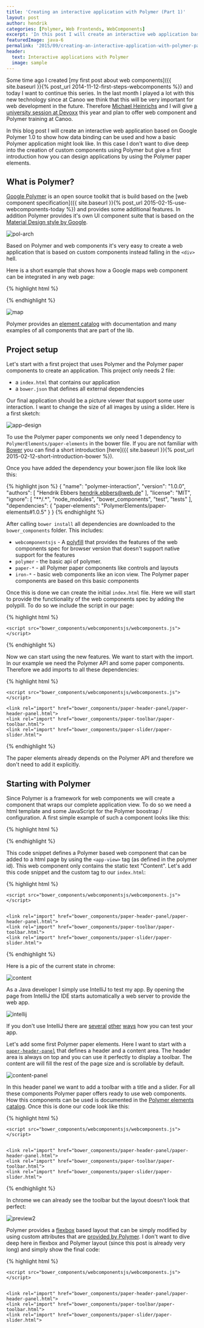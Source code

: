 ```yaml
---
title: 'Creating an interactive application with Polymer (Part 1)'
layout: post
author: hendrik
categories: [Polymer, Web Frontends, WebComponents]
excerpt: 'In this post I will create an interactive web application based on Polymer 1.0 to show how data binding can be used and how a basic app might look like.'
featuredImage: java-6
permalink: '2015/09/creating-an-interactive-application-with-polymer-part-1/'
header:
  text: Interactive applications with Polymer
  image: sample
---
```

Some time ago I created [my first post about web components]({{ site.baseurl }}{% post_url 2014-11-12-first-steps-webcomponents %}) and today I want to continue this series. In the last month I played a lot with this new technology since at Canoo we think that this will be very important for web development in the future. Therefore [Michael Heinrichs](https://twitter.com/net0pyr) and I will give [a university session at Devoxx](http://cfp.devoxx.be/2015/talk/OVY-1576/Building_modern_web_UIs_with_Web_Components) this year and plan to offer web component and Polymer training at Canoo.

In this blog post I will create an interactive web application based on Google Polymer 1.0 to show how data binding can be used and how a basic Polymer application might look like. In this case I don't want to dive deep into the creation of custom components using Polymer but give a first introduction how you can design applications by using the Polymer paper elements.

## What is Polymer?

[Google Polymer](https://www.polymer-project.org/1.0/) is an open source toolkit that is build based on the [web component specification]({{ site.baseurl }}{% post_url 2015-02-15-use-webcomponents-today %}) and provides some additional features. In addition Polymer provides it's own UI component suite that is based on the [Material Design style by Google](https://www.google.com/design/spec/material-design/introduction.html).

![pol-arch](/assets/posts/guigarage-legacy/pol-arch-1024x348.png)

Based on Polymer and web components it's very easy to create a web application that is based on custom components instead falling in the `<div>` hell.

Here is a short example that shows how a Google maps web component can be integrated in any web page:

{% highlight html %}
<!-- Polyfill Web Components support for older browsers -->
<script src="components/webcomponentsjs/webcomponents-lite.min.js"></script>

<!-- Import element -->
<link rel="import" href="components/google-map/google-map.html">

<!-- Use element -->
<google-map latitude="37.790" longitude="-122.390"></google-map>
{% endhighlight %}

![map](/assets/posts/guigarage-legacy/map-300x287.png)

Polymer provides an [element catalog](https://elements.polymer-project.org) with documentation and many examples of all components that are part of the lib.

## Project setup

Let's start with a first project that uses Polymer and the Polymer paper components to create an application. This project only needs 2 file:

* a `index.html` that contains our application
* a `bower.json` that defines all external dependencies

Our final application should be a picture viewer that support some user interaction. I want to change the size of all images by using a slider. Here is a first sketch:

![app-design](/assets/posts/guigarage-legacy/app-design-1024x760.png)

To use the Polymer paper components we only need 1 dependency to `PolymerElements/paper-elements` in the bower file. If you are not familiar with [Bower](http://bower.io) you can find a short introduction [here]({{ site.baseurl }}{% post_url 2015-02-12-short-introduction-bower %}).

Once you have added the dependency your bower.json file like look like this:

{% highlight json %}
{
  "name": "polymer-interaction",
  "version": "1.0.0",
  "authors": [
    "Hendrik Ebbers <hendrik.ebbers@web.de>"
  ],
  "license": "MIT",
  "ignore": [
    "**/.*",
    "node_modules",
    "bower_components",
    "test",
    "tests"
  ],
  "dependencies": {
    "paper-elements": "PolymerElements/paper-elements#1.0.5"
  }
}
{% endhighlight %}

After calling `bower install` all dependencies are downloaded to the `bower_components` folder. This includes:

* `webcomponentsjs` - A [polyfill](https://en.wikipedia.org/wiki/Polyfill) that provides the features of the web components spec for browser version that doesn't support native support for the features
* `polymer` - the basic api of polymer.
* `paper-*` - all Polymer paper components like controls and layouts
* `iron-*` - basic web components like an icon view. The Polymer paper components are based on this basic components

Once this is done we can create the initial `index.html` file. Here we will start to provide the functionality of the web components spec by adding the polypill. To do so we include the script in our page:

{% highlight html %}
<html>
<head>
    <meta charset="utf-8">
    <meta name="description" content="">

    <script src="bower_components/webcomponentsjs/webcomponents.js"></script>
</head>
<body>
</body>
</html>
{% endhighlight %}

Now we can start using the new features. We want to start with the import. In our example we need the Polymer API and some paper components. Therefore we add imports to all these dependencies:

{% highlight html %}
<html>
<head>
    <meta charset="utf-8">
    <meta name="description" content="">

    <script src="bower_components/webcomponentsjs/webcomponents.js"></script>

    <link rel="import" href="bower_components/paper-header-panel/paper-header-panel.html">
    <link rel="import" href="bower_components/paper-toolbar/paper-toolbar.html">
    <link rel="import" href="bower_components/paper-slider/paper-slider.html">

</head>
<body>
</body>
</html>
{% endhighlight %}

The paper elements already depends on the Polymer API and therefore we don't need to add it explicitly.

## Starting with Polymer

Since Polymer is a framework for web components we will create a component that wraps our complete application view. To do so we need a html template and some JavaScript for the Polymer boostrap / configuration. A first simple example of such a component looks like this:

{% highlight html %}
<dom-module id="app-view">
    <template>
        CONTENT
    </template>
</dom-module>

<script>
    Polymer({
        is: "app-view"
    });
</script>
{% endhighlight %}

This code snippet defines a Polymer based web component that can be added to a html page by using the `<app-view>` tag (as defined in the polymer id). This web component only contains the static text "Content". Let's add this code snippet and the custom tag to our `index.html`:

{% highlight html %}
<html>
<head>
    <meta charset="utf-8">
    <meta name="description" content="">

    <script src="bower_components/webcomponentsjs/webcomponents.js"></script>


    <link rel="import" href="bower_components/paper-header-panel/paper-header-panel.html">
    <link rel="import" href="bower_components/paper-toolbar/paper-toolbar.html">
    <link rel="import" href="bower_components/paper-slider/paper-slider.html">

</head>
<body>
<app-view></app-view>
</body>

<dom-module id="app-view">
    <template>
        CONTENT
    </template>
</dom-module>

<script>
    Polymer({
        is: "app-view"
    });
</script>

</html>
{% endhighlight %}

Here is a pic of the current state in chrome:

![content](/assets/posts/guigarage-legacy/content-1024x814.png)

As a Java developer I simply use IntelliJ to test my app. By opening the page from IntelliJ the IDE starts automatically a web server to provide the web app.

![intellij](/assets/posts/guigarage-legacy/intellij-1024x771.png)

If you don't use IntelliJ there are [several](https://developers.google.com/web/tools/polymer-starter-kit/) [other](https://www.npmjs.com/package/gulp-webserver) [ways](http://www.linuxjournal.com/content/tech-tip-really-simple-http-server-python) how you can test your app.

Let's add some first Polymer paper elements. Here I want to start with a [`paper-header-panel`](https://elements.polymer-project.org/elements/paper-header-panel) that defines a header and a content area. The header area is always on top and you can use it perfectly to display a toolbar. The content are will fill the rest of the page size and is scrollable by default.

![content-panel](/assets/posts/guigarage-legacy/content-panel.png)

In this header panel we want to add a toolbar with a title and a slider. For all these components Polymer paper offers ready to use web components. How this components can be used is documented in the [Polymer elements catalog](https://elements.polymer-project.org). Once this is done our code look like this:

{% highlight html %}
<html>
<head>
    <meta charset="utf-8">
    <meta name="description" content="">

    <script src="bower_components/webcomponentsjs/webcomponents.js"></script>


    <link rel="import" href="bower_components/paper-header-panel/paper-header-panel.html">
    <link rel="import" href="bower_components/paper-toolbar/paper-toolbar.html">
    <link rel="import" href="bower_components/paper-slider/paper-slider.html">

</head>
<body>
<app-view></app-view>
</body>

<dom-module id="app-view">
    <template>
        <paper-header-panel class="main-wrapper">
            <paper-toolbar >
                <span class="title">Polymer interaction</span>
                <paper-slider></paper-slider>
            </paper-toolbar>
            <div>CONTENT</div>
        </paper-header-panel>
    </template>
</dom-module>

<script>
    Polymer({
        is: "app-view"
    });
</script>

</html>
{% endhighlight %}

In chrome we can already see the toolbar but the layout doesn't look that perfect:

![preview2](/assets/posts/guigarage-legacy/preview2-1024x814.png)

Polymer provides a [flexbox](https://css-tricks.com/snippets/css/a-guide-to-flexbox/) based layout that can be simply modified by using custom attributes that are [provided by Polymer](https://elements.polymer-project.org/guides/flex-layout). I don't want to dive deep here in flexbox and Polymer layout (since this post is already very long) and simply show the final code:

{% highlight html %}
<html>
<head>
    <meta charset="utf-8">
    <meta name="description" content="">

    <script src="bower_components/webcomponentsjs/webcomponents.js"></script>


    <link rel="import" href="bower_components/paper-header-panel/paper-header-panel.html">
    <link rel="import" href="bower_components/paper-toolbar/paper-toolbar.html">
    <link rel="import" href="bower_components/paper-slider/paper-slider.html">

</head>
<body unresolved class="fullbleed">
<app-view></app-view>
</body>

<dom-module id="app-view">
    <template>
        <paper-header-panel class="main-wrapper">

            <paper-toolbar >
                <span class="title">Polymer interaction</span>
                <paper-slider></paper-slider>
            </paper-toolbar>
            <div class="horizontal layout center-justified wrap">
               Content
            </div>
        </paper-header-panel>
    </template>
</dom-module>

<script>
    Polymer({
        is: "app-view"
    });
</script>

</html>
{% endhighlight %}

![preview3](/assets/posts/guigarage-legacy/preview3-1024x814.png)

Ok, as a next step I want to add some static images. Therefore I will use [lorempixel.com](http://lorempixel.com) that is a perfect service to get some random images. After adding some images to the content as shown in the following code snippet our application already look like some kind of image viewer:

{% highlight html %}
<div class="horizontal layout center-justified wrap">
  <img src="http://lorempixel.com/320/320/animals/1/">
  <img src="http://lorempixel.com/320/320/animals/2/">
  <img src="http://lorempixel.com/320/320/animals/3/">
  ...
</div>
{% endhighlight %}

![with-images](/assets/posts/guigarage-legacy/with-images-1024x656.png)

Thanks to the flex box layout that is used in Polymer the images are aligned in a responsive grid. When resizing the browser windows the column count in each row will fit to the width of the browser. In addition a scrollbar automatically appears if all images can't be shown on screen.

As a next step I want to finalize the styling of our application by adding some CSS. Here is the final html file:

{% highlight html %}
<html>
<head>
    <meta charset="utf-8">
    <meta name="description" content="">

    <script src="bower_components/webcomponentsjs/webcomponents.js"></script>

    <link rel="import" href="bower_components/paper-header-panel/paper-header-panel.html">
    <link rel="import" href="bower_components/paper-toolbar/paper-toolbar.html">
    <link rel="import" href="bower_components/paper-slider/paper-slider.html">

</head>
<body>
<body unresolved class="fullbleed">
<app-view></app-view>
</body>
</body>

<dom-module id="app-view">
    <style>
        #toolbar {
            background: orange;
        }
        #slider {
            --paper-slider-pin-color: white;
            --paper-slider-knob-color: white;
        }
        .image {
            margin: 24px;
            border-color: white;
            border-width: 8px;
            border-style: solid;
        }
        .content-wrapper {
            background: darkslategray;
        }
    </style>
    <template>
        <paper-header-panel class="main-wrapper">

            <paper-toolbar id="toolbar">
                <span class="title">Polymer interaction</span>
                <paper-slider id="slider"></paper-slider>
            </paper-toolbar>
            <div class="horizontal layout center-justified wrap content-wrapper">
                <img class="image" src="http://lorempixel.com/320/320/animals/1/">
                <img class="image" src="http://lorempixel.com/320/320/animals/2/">
                <img class="image" src="http://lorempixel.com/320/320/animals/3/">
                <img class="image" src="http://lorempixel.com/320/320/animals/4/">
                <img class="image" src="http://lorempixel.com/320/320/animals/5/">
                <img class="image" src="http://lorempixel.com/320/320/animals/6/">
                <img class="image" src="http://lorempixel.com/320/320/animals/7/">
                <img class="image" src="http://lorempixel.com/320/320/animals/8/">
                <img class="image" src="http://lorempixel.com/320/320/animals/9/">
                <img class="image" src="http://lorempixel.com/320/320/animals/10/">
            </div>
        </paper-header-panel>
    </template>
</dom-module>

<script>
    Polymer({
        is: "app-view"
    });
</script>

</html>
{% endhighlight %}

![preview5](/assets/posts/guigarage-legacy/preview5-1024x577.png)

Ok, this will be enough for today :)

In the next post I will show how the Polymer properties and data binding can be used to create the needed interaction.
